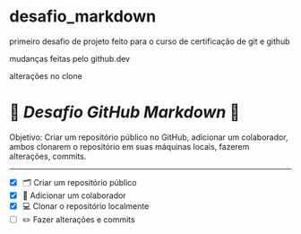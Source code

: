 # desafio_markdown
primeiro desafio de projeto feito para o curso de certificação de git e github

mudanças feitas pelo github.dev

alterações no clone

# 🌟 *Desafio GitHub Markdown* 🌟
Objetivo: Criar um repositório público no GitHub, adicionar um colaborador, ambos clonarem o repositório em suas máquinas locais, fazerem alterações, commits.

---------------------------------
- [x] 🗂️ Criar um repositório público
- [x] 👥 Adicionar um colaborador 
- [x] 💻 Clonar o repositório localmente
- [ ] ✏️ Fazer alterações e commits
